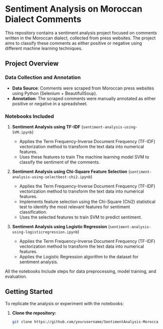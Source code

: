 # Sentiment Analysis on Moroccan Dialect Comments

This repository contains a sentiment analysis project focused on comments written in the Moroccan dialect, collected from press websites. The project aims to classify these comments as either positive or negative using different machine learning techniques.

## Project Overview

### Data Collection and Annotation
- **Data Source**: Comments were scraped from Moroccan press websites using Python (Selenium + BeautifullSoup).
- **Annotation**: The scraped comments were manually annotated as either positive or negative in a spreadsheet.

### Notebooks Included
1. **Sentiment Analysis using TF-IDF** (`sentiment-analysis-using-SVM.ipynb`)
   - Applies the Term Frequency-Inverse Document Frequency (TF-IDF) vectorization method to transform the text data into numerical features.
   - Uses these features to train The machine learning model SVM to classify the sentiment of the comments.

2. **Sentiment Analysis using Chi-Square Feature Selection** (`sentiment-analysis-using-selectbest-chi2.ipynb`)
   - Applies the Term Frequency-Inverse Document Frequency (TF-IDF) vectorization method to transform the text data into numerical features.
   - Implements feature selection using the Chi-Square (Chi2) statistical test to identify the most relevant features for sentiment classification.
   - Uses the selected features to train SVM to predict sentiment.

3. **Sentiment Analysis using Logistic Regression** (`sentiment-analysis-using-logisticregression.ipynb`)
   - Applies the Term Frequency-Inverse Document Frequency (TF-IDF) vectorization method to transform the text data into numerical features.
   - Applies the Logistic Regression algorithm to the dataset for sentiment analysis.
  
All the notebooks Include steps for data preprocessing, model training, and evaluation.

## Getting Started

To replicate the analysis or experiment with the notebooks:

1. **Clone the repository:**
   ```bash
   git clone https://github.com/yourusername/SentimentAnalysis-MoroccanDialect.git
